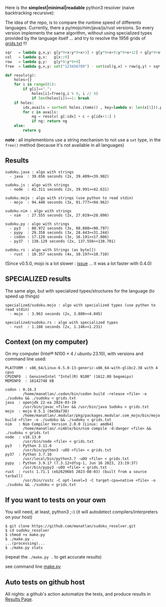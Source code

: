 Here is the **simplest|minimal|readable** python3 resolver (naive backtracking recursive):

The idea of the repo, is to compare the runtime speed of differents languages. Currently, there a py/mojo/nim/java/js/rust versions. So every version implements the same algorithm, without using specialized types provided by the language itself ... and try to resolve the 1956 grids of [grids.txt](grids.txt) !!!

```python
sqr   = lambda g,x,y: g[y*9+x:y*9+x+3] + g[y*9+x+9:y*9+x+12] + g[y*9+x+18:y*9+x+21]
col   = lambda g,x:   g[x::9]
row   = lambda g,y:   g[y*9:y*9+9]
free  = lambda g,x,y: set("123456789") - set(col(g,x) + row(g,y) + sqr(g,(x//3)*3,(y//3)*3))

def resolv(g):
    holes={}
    for i in range(81):
        if g[i]==".":
            holes[i]=free(g,i % 9, i // 9)
            if len(holes[i])==1: break
    if holes: 
        idx,avails = sorted( holes.items() , key=lambda x: len(x[1])).pop(0)
        for c in avails:
            ng = resolv( g[:idx] + c + g[idx+1:] )
            if ng: return ng
    else:
        return g
```
**note** : all implementions use a string mechanism to not use a `set` type, in the `free()` method (because it's not available in all languages)

## Results

``` 
sudoku.java : algo with strings
  - java  : 39.656 seconds (2x, 39.409><39.902)

sudoku.js : algo with strings
  - node  : 41.311 seconds (2x, 39.991><42.631)

sudoku.mojo : algo with strings (use python to read stdin)
  - mojo  : 94.440 seconds (3x, 91.777><94.962)

sudoku.nim : algo with strings
  - nim   : 27.555 seconds (2x, 27.019><28.090)

sudoku.py : algo with strings
  - py3   : 88.972 seconds (3x, 88.880><90.797)
  - pypy  : 29.358 seconds (3x, 28.443><31.244)
  - codon : 17.128 seconds (3x, 16.191><17.806)
  - py37  : 138.129 seconds (2x, 137.556><138.701)

sudoku.rs : algo with Strings (as byte[])
  - rust  : 10.357 seconds (4x, 10.197><10.710)
```

(Since v0.5.0, mojo is a lot slower : [issue](https://github.com/modularml/mojo/issues/1216) ... it was a lot faster with 0.4.0)

## SPECIALIZED results

The same algo, but with specialized types/structures for the language (to speed up things)

```
specialized/sudoku.mojo : algo with specialized types (use python to read stdin)
  - mojo  : 3.963 seconds (2x, 3.880><4.045)

specialized/sudoku.rs : algo with specialized types
  - rust  : 1.188 seconds (2x, 1.146><1.231)
```


## Context (on my computer)

On my computer (Intel® N100 × 4 / ubuntu 23.10), with versions and command line used:
```
PLATFORM : x86_64/Linux-6.5.0-13-generic-x86_64-with-glibc2.38 with 4 cpus
CPUINFO  : GenuineIntel "Intel(R) N100" (1612.80 bogomips)
MEMINFO  : 16142748 kB

codon : 0.16.3
        /home/manatlan/.codon/bin/codon build -release <file> -o ./sudoku && ./sudoku < grids.txt
java  : openjdk 22-ea 2024-03-19
        /usr/bin/javac <file> && /usr/bin/java Sudoku < grids.txt
mojo  : mojo 0.5.1 (6e50a738)
        /home/manatlan/.modular/pkg/packages.modular.com_mojo/bin/mojo build <file> -o ./sudoku && ./sudoku < grids.txt
nim   : Nim Compiler Version 2.0.0 [Linux: amd64]
        /home/manatlan/.nimble/bin/nim compile -d:danger <file> && ./sudoku < grids.txt
node  : v18.13.0
        /usr/bin/node <file> < grids.txt
py3   : Python 3.11.6
        /usr/bin/python3 -uOO <file> < grids.txt
py37  : Python 3.7.16
        /usr/local/bin/python3.7 -uOO <file> < grids.txt
pypy  : Python 3.9.17 (7.3.12+dfsg-1, Jun 16 2023, 23:19:37)
        /usr/bin/pypy3 -uOO <file> < grids.txt
rust  : rustc 1.71.1 (eb26296b5 2023-08-03) (built from a source tarball)
        /usr/bin/rustc -C opt-level=3 -C target-cpu=native <file> -o ./sudoku && ./sudoku < grids.txt
```


## If you want to tests on your own

You will need, at least, python3 ;-) (it will autodetect compilers/interpreters on your host)
```
$ git clone https://github.com/manatlan/sudoku_resolver.git
$ cd sudoku_resolver
$ chmod +x make.py
$ ./make.py .
...(processing)...
$ ./make.py stats
```
(repeat the `./make.py .` to get accurate results)

see command line [make.py](make.md)

## Auto tests on github host

All nights: a github's action automatize the tests, and produce results in [Results Page](RESULTS.md).
